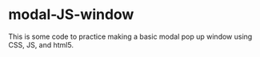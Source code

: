 # modal-JS-window
This is some code to practice making a basic modal pop up window using CSS, JS, and html5.
